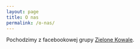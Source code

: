 ```yaml
---
layout: page
title: O nas
permalink: /o-nas/
---
```


Pochodzimy z facebookowej grupy [Zielone Kowale](https://www.facebook.com/groups/1513633858993103).
